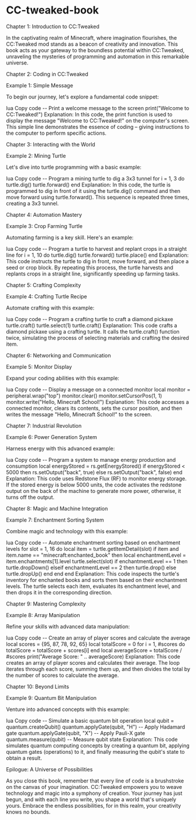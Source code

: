 # CC-tweaked-book
Chapter 1: Introduction to CC:Tweaked

In the captivating realm of Minecraft, where imagination flourishes, the CC:Tweaked mod stands as a beacon of creativity and innovation. This book acts as your gateway to the boundless potential within CC:Tweaked, unraveling the mysteries of programming and automation in this remarkable universe.

Chapter 2: Coding in CC:Tweaked

Example 1: Simple Message

To begin our journey, let's explore a fundamental code snippet:

lua
Copy code
-- Print a welcome message to the screen
print("Welcome to CC:Tweaked!")
Explanation: In this code, the print function is used to display the message "Welcome to CC:Tweaked!" on the computer's screen. This simple line demonstrates the essence of coding – giving instructions to the computer to perform specific actions.

Chapter 3: Interacting with the World

Example 2: Mining Turtle

Let's dive into turtle programming with a basic example:

lua
Copy code
-- Program a mining turtle to dig a 3x3 tunnel
for i = 1, 3 do
    turtle.dig()
    turtle.forward()
end
Explanation: In this code, the turtle is programmed to dig in front of it using the turtle.dig() command and then move forward using turtle.forward(). This sequence is repeated three times, creating a 3x3 tunnel.

Chapter 4: Automation Mastery

Example 3: Crop Farming Turtle

Automating farming is a key skill. Here's an example:

lua
Copy code
-- Program a turtle to harvest and replant crops in a straight line
for i = 1, 10 do
    turtle.dig()
    turtle.forward()
    turtle.place()
end
Explanation: This code instructs the turtle to dig in front, move forward, and then place a seed or crop block. By repeating this process, the turtle harvests and replants crops in a straight line, significantly speeding up farming tasks.

Chapter 5: Crafting Complexity

Example 4: Crafting Turtle Recipe

Automate crafting with this example:

lua
Copy code
-- Program a crafting turtle to craft a diamond pickaxe
turtle.craft()
turtle.select(1)
turtle.craft()
Explanation: This code crafts a diamond pickaxe using a crafting turtle. It calls the turtle.craft() function twice, simulating the process of selecting materials and crafting the desired item.

Chapter 6: Networking and Communication

Example 5: Monitor Display

Expand your coding abilities with this example:

lua
Copy code
-- Display a message on a connected monitor
local monitor = peripheral.wrap("top")
monitor.clear()
monitor.setCursorPos(1, 1)
monitor.write("Hello, Minecraft School!")
Explanation: This code accesses a connected monitor, clears its contents, sets the cursor position, and then writes the message "Hello, Minecraft School!" to the screen.

Chapter 7: Industrial Revolution

Example 6: Power Generation System

Harness energy with this advanced example:

lua
Copy code
-- Program a system to manage energy production and consumption
local energyStored = rs.getEnergyStored()
if energyStored < 5000 then
    rs.setOutput("back", true)
else
    rs.setOutput("back", false)
end
Explanation: This code uses Redstone Flux (RF) to monitor energy storage. If the stored energy is below 5000 units, the code activates the redstone output on the back of the machine to generate more power, otherwise, it turns off the output.

Chapter 8: Magic and Machine Integration

Example 7: Enchantment Sorting System

Combine magic and technology with this example:

lua
Copy code
-- Automate enchantment sorting based on enchantment levels
for slot = 1, 16 do
    local item = turtle.getItemDetail(slot)
    if item and item.name == "minecraft:enchanted_book" then
        local enchantmentLevel = item.enchantments[1].level
        turtle.select(slot)
        if enchantmentLevel == 1 then
            turtle.dropDown()
        elseif enchantmentLevel == 2 then
            turtle.drop()
        else
            turtle.dropUp()
        end
    end
end
Explanation: This code inspects the turtle's inventory for enchanted books and sorts them based on their enchantment levels. The turtle selects each item, evaluates its enchantment level, and then drops it in the corresponding direction.

Chapter 9: Mastering Complexity

Example 8: Array Manipulation

Refine your skills with advanced data manipulation:

lua
Copy code
-- Create an array of player scores and calculate the average
local scores = {95, 87, 78, 92, 65}
local totalScore = 0
for i = 1, #scores do
    totalScore = totalScore + scores[i]
end
local averageScore = totalScore / #scores
print("Average Score: " .. averageScore)
Explanation: This code creates an array of player scores and calculates their average. The loop iterates through each score, summing them up, and then divides the total by the number of scores to calculate the average.

Chapter 10: Beyond Limits

Example 9: Quantum Bit Manipulation

Venture into advanced concepts with this example:

lua
Copy code
-- Simulate a basic quantum bit operation
local qubit = quantum.createQubit()
quantum.applyGate(qubit, "H") -- Apply Hadamard gate
quantum.applyGate(qubit, "X") -- Apply Pauli-X gate
quantum.measure(qubit) -- Measure qubit state
Explanation: This code simulates quantum computing concepts by creating a quantum bit, applying quantum gates (operations) to it, and finally measuring the qubit's state to obtain a result.

Epilogue: A Universe of Possibilities

As you close this book, remember that every line of code is a brushstroke on the canvas of your imagination. CC:Tweaked empowers you to weave technology and magic into a symphony of creation. Your journey has just begun, and with each line you write, you shape a world that's uniquely yours. Embrace the endless possibilities, for in this realm, your creativity knows no bounds.

